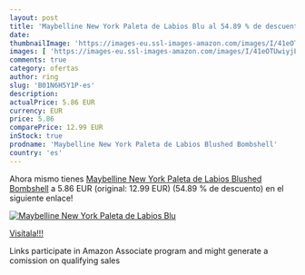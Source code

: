 ```yaml
---
layout: post
title: 'Maybelline New York Paleta de Labios Blu al 54.89 % de descuento'
date: 
thumbnailImage: 'https://images-eu.ssl-images-amazon.com/images/I/41eOTUwiyjL._SL200_.jpg'
images: [ 'https://images-eu.ssl-images-amazon.com/images/I/41eOTUwiyjL._SL200_.jpg' ]
comments: true
category: ofertas
author: ring
slug: 'B01N6H5Y1P-es'
description:
actualPrice: 5.86 EUR
currency: EUR
price: 5.86
comparePrice: 12.99 EUR
inStock: true
prodname: 'Maybelline New York Paleta de Labios Blushed Bombshell'
country: 'es'
---
```


Ahora mismo tienes [Maybelline New York Paleta de Labios Blushed Bombshell](https://www.amazon.es/dp/B01N6H5Y1P/?tag=tolees-21) a 5.86 EUR (original: 12.99 EUR) (54.89 %  de descuento) en el siguiente enlace!

[![Maybelline New York Paleta de Labios Blu](https://images-eu.ssl-images-amazon.com/images/I/41eOTUwiyjL._SL200_.jpg)](https://www.amazon.es/dp/B01N6H5Y1P/?tag=tolees-21)

[Visítala!!!](https://www.amazon.es/dp/B01N6H5Y1P/?tag=tolees-21)

Links participate in Amazon Associate program and might generate a comission on qualifying sales
